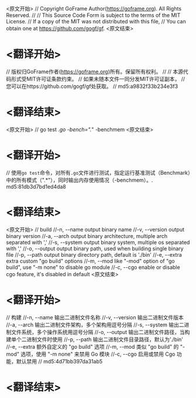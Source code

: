 
<原文开始>
// Copyright GoFrame Author(https://goframe.org). All Rights Reserved.
//
// This Source Code Form is subject to the terms of the MIT License.
// If a copy of the MIT was not distributed with this file,
// You can obtain one at https://github.com/gogf/gf.
<原文结束>

# <翻译开始>
// 版权归GoFrame作者(https://goframe.org)所有。保留所有权利。
//
// 本源代码形式受MIT许可证条款约束。
// 如果未随本文件一同分发MIT许可证副本，
// 您可以在https://github.com/gogf/gf处获取。
// md5:a9832f33b234e3f3
# <翻译结束>


<原文开始>
// go test *.go -bench=".*" -benchmem
<原文结束>

# <翻译开始>
// 使用`go test`命令，对所有`.go`文件进行测试，指定运行基准测试（Benchmark）中的所有模式（".*"），同时输出内存使用情况（-benchmem）。. md5:81db3d7bd1ed4da8
# <翻译结束>


<原文开始>
		// build
		//-n, --name       output binary name
		//-v, --version    output binary version
		//-a, --arch       output binary architecture, multiple arch separated with ','
		//-s, --system     output binary system, multiple os separated with ','
		//-o, --output     output binary path, used when building single binary file
		//-p, --path       output binary directory path, default is './bin'
		//-e, --extra      extra custom "go build" options
		//-m, --mod        like "-mod" option of "go build", use "-m none" to disable go module
		//-c, --cgo        enable or disable cgo feature, it's disabled in default
<原文结束>

# <翻译开始>
// 构建
//-n, --name       输出二进制文件名称
//-v, --version    输出二进制文件版本
//-a, --arch       输出二进制文件架构，多个架构用逗号分隔
//-s, --system     输出二进制文件系统，多个操作系统用逗号分隔
//-o, --output     输出二进制文件路径，当构建单个二进制文件时使用
//-p, --path       输出二进制文件目录路径，默认为'./bin'
//-e, --extra      额外自定义的 "go build" 选项
//-m, --mod        类似 "go build" 的 "-mod" 选项，使用 "-m none" 来禁用 Go 模块
//-c, --cgo        启用或禁用 Cgo 功能，默认禁用
// md5:4d71bb397da31ab5
# <翻译结束>

